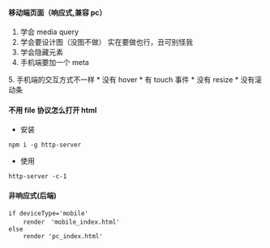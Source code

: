 #### 移动端页面（响应式,兼容 pc）
1. 学会 media query
2. 学会要设计图（没图不做）
实在要做也行，丑可别怪我
3. 学会隐藏元素
4. 手机端要加一个 meta
<meta name="viewport" content="width=device-width, user-scalable=no, initial-scale=1.0, maximum-scale=1.0, minimum-scale=1.0">
5. 手机端的交互方式不一样
    * 没有 hover
    * 有 touch 事件
    * 没有 resize
    * 没有滚动条
    
#### 不用 file 协议怎么打开 html    
* 安装
```
npm i -g http-server
```
* 使用
```
http-server -c-1
```
#### 非响应式(后端)
```
if deviceType='mobile'
    render　'mobile_index.html'
else
    render 'pc_index.html'
```

